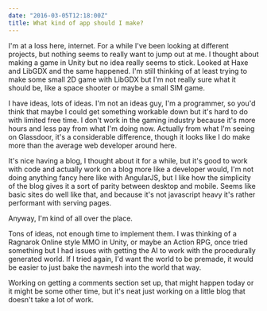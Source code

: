 ```yaml
---
date: "2016-03-05T12:18:00Z"
title: What kind of app should I make?
---
```

I'm at a loss here, internet.  For a while I've been looking at different projects, but nothing seems to really want to jump out at me.  I thought about making a game in Unity but no idea really seems to stick.  Looked at Haxe and LibGDX and the same happened.  I'm still thinking of at least trying to make some small 2D game with LibGDX but I'm not really sure what it should be, like a space shooter or maybe a small SIM game.

I have ideas, lots of ideas.  I'm not an ideas guy, I'm a programmer, so you'd think that maybe I could get something workable down but it's hard to do with limited free time.  I don't work in the gaming industry because it's more hours and less pay from what I'm doing now.  Actually from what I'm seeing on Glassdoor, it's a considerable difference, though it looks like I do make more than the average web developer around here.

It's nice having a blog, I thought about it for a while, but it's good to work with code and actually work on a blog more like a developer would, I'm not doing anything fancy here like with AngularJS, but I like how the simplicity of the blog gives it a sort of parity between desktop and mobile.  Seems like basic sites do well like that, and because it's not javascript heavy it's rather performant with serving pages.

Anyway, I'm kind of all over the place.

Tons of ideas, not enough time to implement them.  I was thinking of a Ragnarok Online style MMO in Unity, or maybe an Action RPG, once tried something but I had issues with getting the AI to work with the procedurally generated world.  If I tried again, I'd want the world to be premade, it would be easier to just bake the navmesh into the world that way.

Working on getting a comments section set up, that might happen today or it might be some other time, but it's neat just working on a little blog that doesn't take a lot of work.